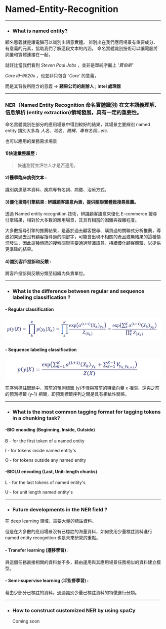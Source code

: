 # Named-Entity-Recognition

---

* ### What is named entity?
顧名思義就是讓電腦可以識別出語意實體。
辨別出在我們應用場景有重要成分、有意義的元素，協助我們了解這段文本的內涵。
命名實體識別技術可以讓電腦將詞彙和實體連接在一起，

就好比當我們看到
_Steven Paul Jobs_ ，並非是單純字面上 _'賈伯斯'_

_Core i9–9820x_ ，也並非只包含 _'Core'_ 的意義，

而是其背後所隱含的意義
 => **蘋果公司的創辦人** ; **Intel 處理器**
 
---

### NER（Named Entity Recognition 命名實體識別) 在文本語義理解、信息解析 (entity extraction)領域發展，具有一定的重要性。

命名實體識別在部分的應用場景中得到較好的結果，其場景主要辨別 named entity 類別大多為 _人名、地名、機構、專有名詞…etc._

也可以應用的業務需求場景

#### 1)快速彙整履歷 : 

> 快速瀏覽並評估人才是否適用。

#### 2)醫學臨床病例文本 : 

識別病患基本資料、疾病專有名詞、病徵、治療方式。

#### 3)優化搜尋引擎結果 : 辨識顧客語意內涵，提供關聯實體做搜尋推薦。

透過 Named entity recognition 技術，辨識顧客語意來優化 E-commerce 搜尋引擎結果，相對於大多數的應用場景，其具有相當的困難與複雜程度。

大多數搜尋引擎的推薦結果，是基於過去顧客搜尋、購買過的關聯式分析推薦，導致如果過去沒有顧客搜尋過的關鍵字，可能會出現不相關的產品或無結果的這種情況發生，因此這種傳統的搜索關聯需要通過辨識語意，持續優化顧客體驗，以提供更準確的結果。

#### 4)識別客戶投訴和反饋 : 

將客戶投訴與反饋分類至組織內負責單位。

---

* ### What is the difference between regular and sequence labeling classification ?

#### - Regular classification
![image](https://github.com/CinnaBao/Named-Entity-Recognition/blob/master/Image/RegularClssfication.png)


#### - Sequence labeling classification
![image](https://github.com/CinnaBao/Named-Entity-Recognition/blob/master/Image/SequenceLabelingClassification.png)

在序列標註問題中，當前的預測標籤 (y)不僅與當前的特徵向量 x 相關，還與之前的預測標籤 (y-1) 相關，即預測標籤序列之間是具有相依性關係。

---

* ### What is the most common tagging format for tagging tokens in a chunking task?
#### -BIO encoding (Beginning, Inside, Outside)

B - for the first token of a named entity

I - for tokens inside named entity's

O - for tokens outside any named entity


#### -BIOLU encoding (Last, Unit-length chunks)

L - for the last tokens of named entity's

U - for unit length named entity's

---

* ### Future developments in the NER field ?
在 deep learning 領域，需要大量的標註資料。

但是在大多數的應用場景沒有已標註的海量資料，如何使用少量標註資料進行 named entity recognition 也是未來研究的重點。

#### - Transfer learning (遷移學習) : 

與這個任務直接相關的資料並不多，藉由運用與其應用場景任務相似的資料建立模型。

#### - Semi-supervise learning (半監督學習) : 

藉由少部分已標註的資料，通過識別少量已標註資料的特徵進行分類。

---

* ### How to construct customized NER by using spaCy
  Coming soon

